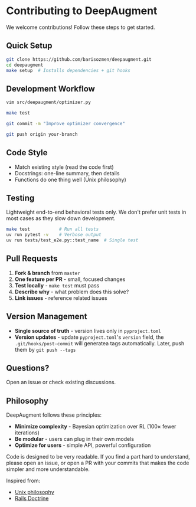 # Contributing to DeepAugment

We welcome contributions! Follow these steps to get started.

## Quick Setup

```bash
git clone https://github.com/barisozmen/deepaugment.git
cd deepaugment
make setup  # Installs dependencies + git hooks
```

## Development Workflow

```bash
vim src/deepaugment/optimizer.py

make test

git commit -m "Improve optimizer convergence"

git push origin your-branch
```

## Code Style

- Match existing style (read the code first)
- Docstrings: one-line summary, then details
- Functions do one thing well (Unix philosophy)

## Testing

Lightweight end-to-end behavioral tests only. We don't prefer unit tests in most cases as they slow down development.

```bash
make test           # Run all tests
uv run pytest -v    # Verbose output
uv run tests/test_e2e.py::test_name  # Single test
```

## Pull Requests

1. **Fork & branch** from `master`
2. **One feature per PR** - small, focused changes
3. **Test locally** - `make test` must pass
4. **Describe why** - what problem does this solve?
5. **Link issues** - reference related issues

## Version Management

- **Single source of truth** - version lives only in `pyproject.toml`
- **Version updates** - update `pyproject.toml`'s `version` field, the `.git/hooks/post-commit` will generatea tags automatically. Later, push them by `git push --tags`


## Questions?

Open an issue or check existing discussions.

## Philosophy

DeepAugment follows these principles:
- **Minimize complexity** - Bayesian optimization over RL (100× fewer iterations)
- **Be modular** - users can plug in their own models
- **Optimize for users** - simple API, powerful configuration

Code is designed to be very readable. If you find a part hard to understand, please open an issue, or open a PR with your commits that makes the code simpler and more understandable.

Inspired from:
- [Unix philosophy](https://en.wikipedia.org/wiki/Unix_philosophy)
- [Rails Doctrine](https://rubyonrails.org/doctrine)